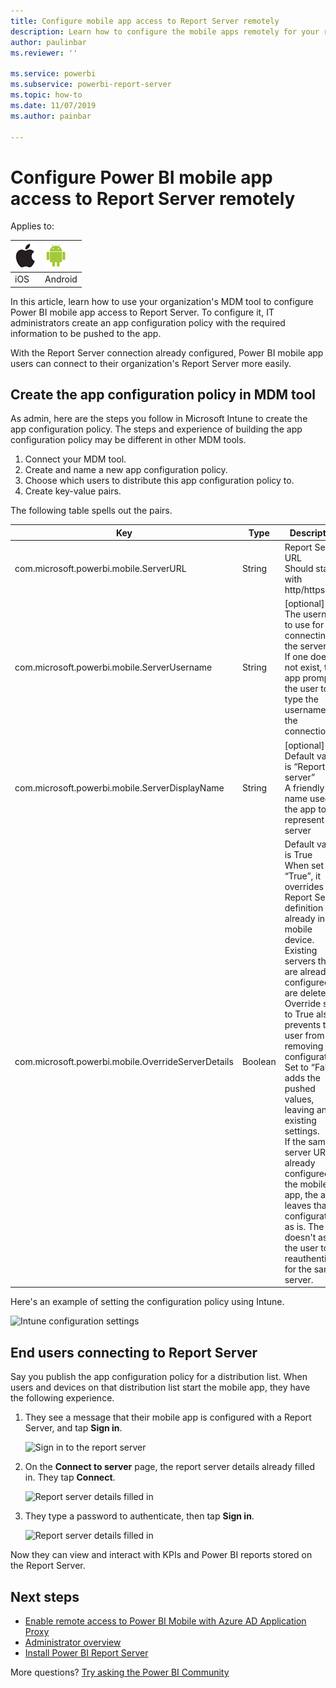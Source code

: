 ```yaml
---
title: Configure mobile app access to Report Server remotely
description: Learn how to configure the mobile apps remotely for your report server.
author: paulinbar
ms.reviewer: ''

ms.service: powerbi
ms.subservice: powerbi-report-server
ms.topic: how-to
ms.date: 11/07/2019
ms.author: painbar

---
```

# Configure Power BI mobile app access to Report Server remotely

Applies to:

| ![iPhone](./media/configure-powerbi-mobile-apps-remote/ios-logo-40-px.png) | ![Android phone](./media/configure-powerbi-mobile-apps-remote/android-logo-40-px.png) |
|:--- |:--- |
| iOS |Android |

In this article, learn how to use your organization's MDM tool to configure Power BI mobile app access to Report Server. To configure it, IT administrators create an app configuration policy with the required information to be pushed to the app. 

 With the Report Server connection already configured, Power BI mobile app users can connect to their organization's Report Server more easily. 

## Create the app configuration policy in MDM tool 

As admin, here are the steps you follow in Microsoft Intune to create the app configuration policy. The steps and experience of building the app configuration policy may be different in other MDM tools. 

1. Connect your MDM tool. 
2. Create and name a new app configuration policy. 
3. Choose which users to distribute this app configuration policy to. 
4. Create key-value pairs. 

The following table spells out the pairs.

|Key  |Type  |Description  |
|---------|---------|---------|
| com.microsoft.powerbi.mobile.ServerURL | String | Report Server URL <br> Should start with http/https |
| com.microsoft.powerbi.mobile.ServerUsername | String | [optional] <br> The username to use for connecting the server. <br> If one does not exist, the app prompts the user to type the username for the connection.| 
| com.microsoft.powerbi.mobile.ServerDisplayName | String | [optional] <br> Default value is “Report server” <br> A friendly name used in the app to represent the server | 
| com.microsoft.powerbi.mobile.OverrideServerDetails | Boolean | Default value is True <br>When set to “True”, it overrides any Report Server definition already in the mobile device. Existing servers that are already configured are deleted. <br> Override set to True also prevents the user from removing that configuration. <br> Set to “False” adds the pushed values, leaving any existing settings. <br> If the same server URL is already configured in the mobile app, the app leaves that configuration as is. The app doesn't ask the user to reauthenticate  for the same server. |

Here's an example of setting the configuration policy using Intune.

![Intune configuration settings](media/configure-powerbi-mobile-apps-remote/power-bi-ios-remote-configuration-settings.png)

## End users connecting to Report Server

 Say you publish the app configuration policy for a distribution list. When users and devices on that distribution list start the mobile app, they have the following experience. 

1. They see a message that their mobile app is configured with a Report Server, and tap **Sign in**.

    ![Sign in to the report server](media/configure-powerbi-mobile-apps-remote/power-bi-config-server-sign-in.png)

2.  On the **Connect to server** page, the report server details already filled in. They tap **Connect**.

    ![Report server details filled in](media/configure-powerbi-mobile-apps-remote/power-bi-ios-remote-configure-connect-server.png)

3. They type a password to authenticate, then tap **Sign in**. 

    ![Report server details filled in](media/configure-powerbi-mobile-apps-remote/power-bi-config-server-address.png)

Now they can view and interact with KPIs and Power BI reports stored on the Report Server.

## Next steps

- [Enable remote access to Power BI Mobile with Azure AD Application Proxy](https://docs.microsoft.com/azure/active-directory/manage-apps/application-proxy-integrate-with-power-bi)
- [Administrator overview](admin-handbook-overview.md)  
- [Install Power BI Report Server](install-report-server.md)  

More questions? [Try asking the Power BI Community](https://community.powerbi.com/)

